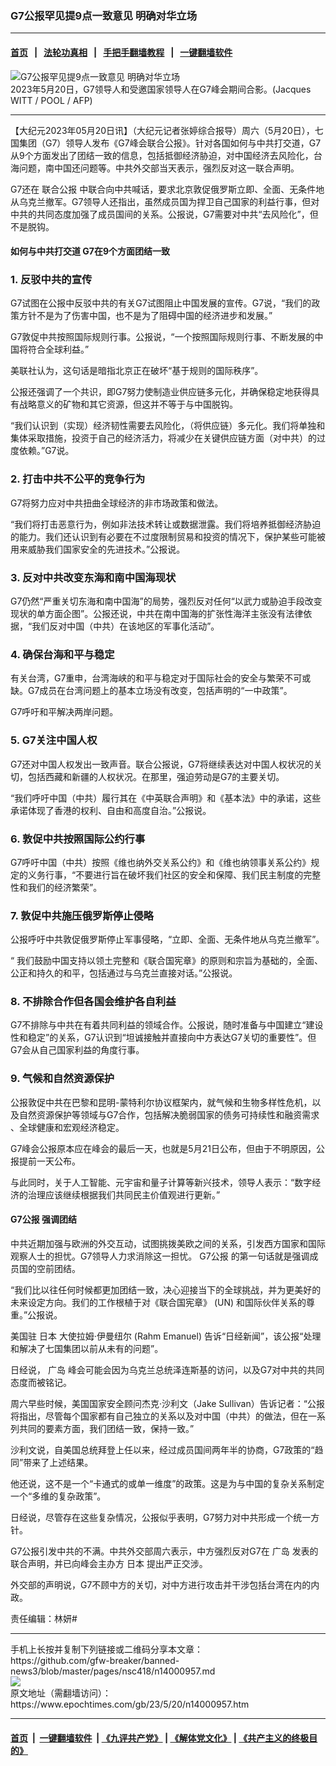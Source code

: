 ### G7公报罕见提9点一致意见 明确对华立场
------------------------

#### [首页](https://github.com/gfw-breaker/banned-news3/blob/master/README.md) &nbsp;&nbsp;|&nbsp;&nbsp; [法轮功真相](https://github.com/begood0513/basic/blob/master/README.md)  &nbsp;&nbsp;|&nbsp;&nbsp; [手把手翻墙教程](https://github.com/gfw-breaker/guides/wiki)  &nbsp;&nbsp;|&nbsp;&nbsp; [一键翻墙软件](https://github.com/gfw-breaker/nogfw/blob/master/README.md)  



<div><img alt="G7公报罕见提9点一致意见 明确对华立场" class="attachment-djy_600_400 size-djy_600_400 wp-post-image" src="https://i.epochtimes.com/assets/uploads/2023/05/id14000971-33FM799-600x400.jpg"/>
<div class="caption">
 2023年5月20日，G7领导人和受邀国家领导人在G7峰会期间合影。(Jacques WITT / POOL / AFP)
</div></div><hr/>


<div><p>
 【大纪元2023年05月20日讯】（大纪元记者张婷综合报导）周六（5月20日），七国集团（G7）领导人发布《G7峰会联合公报》。针对各国如何与中共打交道，G7从9个方面发出了团结一致的信息，包括抵御经济胁迫，对中国经济去风险化，台海问题，南中国还问题等。中共外交部当天表示，强烈反对这一联合声明。
</p>
<p>
 G7还在
 <ok href="https://www.whitehouse.gov/briefing-room/statements-releases/2023/05/20/g7-hiroshima-leaders-communique/">
  联合公报
 </ok>
 中联合向中共喊话，要求北京敦促俄罗斯立即、全面、无条件地从乌克兰撤军。G7领导人还指出，虽然成员国为捍卫自己国家的利益行事，但对中共的共同态度加强了成员国间的关系。公报说，G7需要对中共“去风险化”，但不是脱钩。
</p>
<h4>
 如何与中共打交道 G7在9个方面团结一致
</h4>
<h3>
 1. 反驳中共的宣传
</h3>
<p>
 G7试图在公报中反驳中共的有关G7试图阻止中国发展的宣传。G7说，“我们的政策方针不是为了伤害中国，也不是为了阻碍中国的经济进步和发展。”
</p>
<p>
 G7敦促中共按照国际规则行事。公报说，“一个按照国际规则行事、不断发展的中国将符合全球利益。”
</p>
<p>
 美联社认为，这句话是暗指北京正在破坏“基于规则的国际秩序”。
</p>
<p>
 公报还强调了一个共识，即G7努力使制造业供应链多元化，并确保稳定地获得具有战略意义的矿物和其它资源，但这并不等于与中国脱钩。
</p>
<p>
 “我们认识到（实现）经济韧性需要去风险化，（将供应链）多元化。我们将单独和集体采取措施，投资于自己的经济活力，将减少在关键供应链方面（对中共）的过度依赖。”G7说。
</p>
<h3>
 2. 打击中共不公平的竞争行为
</h3>
<p>
 G7将努力应对中共扭曲全球经济的非市场政策和做法。
</p>
<p>
 “我们将打击恶意行为，例如非法技术转让或数据泄露。我们将培养抵御经济胁迫的能力。我们还认识到有必要在不过度限制贸易和投资的情况下，保护某些可能被用来威胁我们国家安全的先进技术。”公报说。
</p>
<h3>
 3. 反对中共改变东海和南中国海现状
</h3>
<p>
 G7仍然“严重关切东海和南中国海”的局势，强烈反对任何“以武力或胁迫手段改变现状的单方面企图”。公报还说，中共在南中国海的扩张性海洋主张没有法律依据，“我们反对中国（中共）在该地区的军事化活动”。
</p>
<h3>
 4. 确保台海和平与稳定
</h3>
<p>
 有关台湾，G7重申，台湾海峡的和平与稳定对于国际社会的安全与繁荣不可或缺。G7成员在台湾问题上的基本立场没有改变，包括声明的“一中政策”。
</p>
<p>
 G7呼吁和平解决两岸问题。
</p>
<h3>
 5. G7关注中国人权
</h3>
<p>
 G7还对中国人权发出一致声音。联合公报说，G7将继续表达对中国人权状况的关切，包括西藏和新疆的人权状况。在那里，强迫劳动是G7的主要关切。
</p>
<p>
 “我们呼吁中国（中共）履行其在《中英联合声明》和《基本法》中的承诺，这些承诺体现了香港的权利、自由和高度自治。”公报说。
</p>
<h3>
 6. 敦促中共按照国际公约行事
</h3>
<p>
 G7呼吁中国（中共）按照《维也纳外交关系公约》和《维也纳领事关系公约》规定的义务行事，“不要进行旨在破坏我们社区的安全和保障、我们民主制度的完整性和我们的经济繁荣”。
</p>
<h3>
 7. 敦促中共施压俄罗斯停止侵略
</h3>
<p>
 公报呼吁中共敦促俄罗斯停止军事侵略，“立即、全面、无条件地从乌克兰撤军”。
</p>
<p>
 “ 我们鼓励中国支持以领土完整和《联合国宪章》的原则和宗旨为基础的，全面、公正和持久的和平，包括通过与乌克兰直接对话。”公报说。
</p>
<h3>
 8. 不排除合作但各国会维护各自利益
</h3>
<p>
 G7不排除与中共在有着共同利益的领域合作。公报说，随时准备与中国建立“建设性和稳定”的关系，G7认识到“坦诚接触并直接向中方表达G7关切的重要性”。但G7会从自己国家利益的角度行事。
</p>
<h3>
 9. 气候和自然资源保护
</h3>
<p>
 公报敦促中共在巴黎和昆明-蒙特利尔协议框架内，就气候和生物多样性危机，以及自然资源保护等领域与G7合作，包括解决脆弱国家的债务可持续性和融资需求 、全球健康和宏观经济稳定。
</p>
<p>
 G7峰会公报原本应在峰会的最后一天，也就是5月21日公布，但由于不明原因，公报提前一天公布。
</p>
<p>
 与此同时，关于人工智能、元宇宙和量子计算等新兴技术，领导人表示：“数字经济的治理应该继续根据我们共同民主价值观进行更新。”
</p>
<h4>
 <ok href="https://www.epochtimes.com/gb/tag/g7%E5%85%AC%E6%8A%A5.html">
  G7公报
 </ok>
 强调团结
</h4>
<p>
 中共近期加强与欧洲的外交互动，试图挑拨美欧之间的关系，引发西方国家和国际观察人士的担忧。G7领导人力求消除这一担忧。
 <ok href="https://www.epochtimes.com/gb/tag/g7%E5%85%AC%E6%8A%A5.html">
  G7公报
 </ok>
 的第一句话就是强调成员国的空前团结。
</p>
<p>
 “我们比以往任何时候都更加团结一致，决心迎接当下的全球挑战，并为更美好的未来设定方向。我们的工作根植于对《联合国宪章》 (UN) 和国际伙伴关系的尊重。”公报说。
</p>
<p>
 美国驻
 <ok href="https://www.epochtimes.com/gb/tag/%E6%97%A5%E6%9C%AC.html">
  日本
 </ok>
 大使拉姆‧伊曼纽尔 (Rahm Emanuel) 告诉“日经新闻”，该公报“处理和解决了七国集团以前从未有的问题”。
</p>
<p>
 日经说，
 <ok href="https://www.epochtimes.com/gb/tag/%E5%B9%BF%E5%B2%9B.html">
  广岛
 </ok>
 峰会可能会因为乌克兰总统泽连斯基的访问，以及G7对中共的共同态度而被铭记。
</p>
<p>
 周六早些时候，美国国家安全顾问杰克‧沙利文（Jake Sullivan）告诉记者：“公报将指出，尽管每个国家都有自己独立的关系以及对中国（中共）的做法，但在一系列共同的要素方面，我们团结一致，保持一致。”
</p>
<p>
 沙利文说，自美国总统拜登上任以来，经过成员国间两年半的协商，G7政策的“趋同”带来了上述结果。
</p>
<p>
 他还说，这不是一个“卡通式的或单一维度”的政策。这是为与中国的复杂关系制定一个“多维的复杂政策”。
</p>
<p>
 日经说，尽管存在这些复杂情况，公报似乎表明，G7努力对中共形成一个统一方针。
</p>
<p>
 G7公报引发中共的不满。中共外交部周六表示，中方强烈反对G7在
 <ok href="https://www.epochtimes.com/gb/tag/%E5%B9%BF%E5%B2%9B.html">
  广岛
 </ok>
 发表的联合声明，并已向峰会主办方
 <ok href="https://www.epochtimes.com/gb/tag/%E6%97%A5%E6%9C%AC.html">
  日本
 </ok>
 提出严正交涉。
</p>
<p>
 外交部的声明说，G7不顾中方的关切，对中方进行攻击并干涉包括台湾在内的内政。
</p>
<p>
 责任编辑：林妍#
</p>
</div>
<hr/>
手机上长按并复制下列链接或二维码分享本文章：<br/>
https://github.com/gfw-breaker/banned-news3/blob/master/pages/nsc418/n14000957.md <br/>
<a href='https://github.com/gfw-breaker/banned-news3/blob/master/pages/nsc418/n14000957.md'><img src='https://github.com/gfw-breaker/banned-news3/blob/master/pages/nsc418/n14000957.md.png'/></a> <br/>
原文地址（需翻墙访问）：https://www.epochtimes.com/gb/23/5/20/n14000957.htm


------------------------
#### [首页](https://github.com/gfw-breaker/banned-news3/blob/master/README.md) &nbsp;|&nbsp; [一键翻墙软件](https://github.com/gfw-breaker/nogfw/blob/master/README.md) &nbsp;| [《九评共产党》](https://github.com/gfw-breaker/9ping.md/blob/master/README.md#九评之一评共产党是什么) | [《解体党文化》](https://github.com/gfw-breaker/jtdwh.md/blob/master/README.md) | [《共产主义的终极目的》](https://github.com/gfw-breaker/gczydzjmd.md/blob/master/README.md)


<img src='http://gfw-breaker.win/banned-news3/pages/nsc418/n14000957.md' width='0px' height='0px'/>